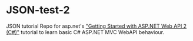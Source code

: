 # JSON-test-2
JSON tutorial
Repo for asp.net's ["Getting Started with ASP.NET Web API 2 (C#)"](http://www.asp.net/web-api/overview/getting-started-with-aspnet-web-api/tutorial-your-first-web-api) tutorial to learn basic C# ASP.NET MVC WebAPI behaviour. 